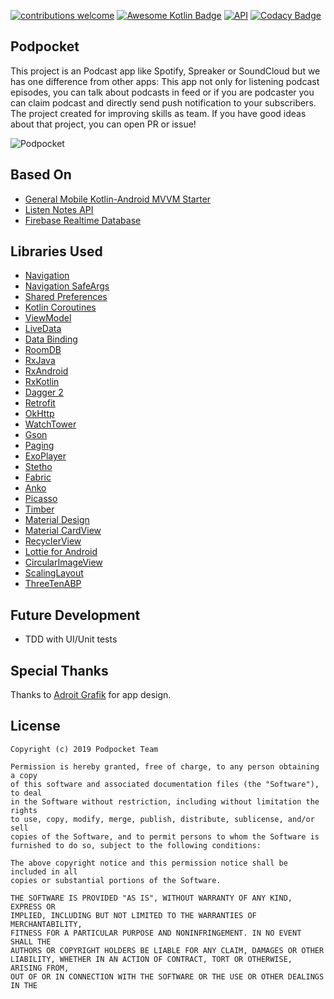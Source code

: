 [![contributions welcome](https://img.shields.io/badge/contributions-welcome-brightgreen.svg?style=flat)](https://github.com/furkanaskin/podpocket/pulls)
[![Awesome Kotlin Badge](https://kotlin.link/awesome-kotlin.svg)](https://github.com/KotlinBy/awesome-kotlin)
[![API](https://img.shields.io/badge/API-21%2B-brightgreen.svg?style=flat)](https://android-arsenal.com/api?level=21)
[![Codacy Badge](https://api.codacy.com/project/badge/Grade/f1b0282cde98426da473ee7070e86403)](https://www.codacy.com/app/furkanaskin/podpocket?utm_source=github.com&amp;utm_medium=referral&amp;utm_content=furkanaskin/podpocket&amp;utm_campaign=Badge_Grade)


## Podpocket

This project is an Podcast app like Spotify, Spreaker or SoundCloud but we has one difference from other apps: This app not only for listening podcast episodes, you can talk about podcasts in feed or if you are podcaster you can claim podcast and directly send push notification to your subscribers. The project created for improving skills as team. If you have good ideas about that project, you can open PR or issue!

![Podpocket](https://user-images.githubusercontent.com/22769589/57935127-c75c8600-78c9-11e9-97dd-1440d0c0a768.png)

## Based On
- [General Mobile Kotlin-Android MVVM Starter](https://github.com/general-mobile/kotlin-android-mvvm-starter)
- [Listen Notes API](https://www.listennotes.com/api/)
- [Firebase Realtime Database](https://firebase.google.com/docs/database)

## Libraries Used
  
 - [Navigation](https://developer.android.com/topic/libraries/architecture/navigation/)
 - [Navigation SafeArgs](https://developer.android.com/topic/libraries/architecture/navigation/navigation-pass-data) 
 - [Shared Preferences](https://developer.android.com/training/data-storage/shared-preferences)
 - [Kotlin Coroutines](https://github.com/Kotlin/kotlinx.coroutines)
 - [ViewModel](https://developer.android.com/topic/libraries/architecture/viewmodel)
 - [LiveData](https://developer.android.com/topic/libraries/architecture/livedata)
 - [Data Binding](https://developer.android.com/topic/libraries/data-binding)
 - [RoomDB](https://developer.android.com/topic/libraries/architecture/room)
 - [RxJava](https://github.com/ReactiveX/RxJava)
 - [RxAndroid](https://github.com/ReactiveX/RxAndroid)
 - [RxKotlin](https://github.com/ReactiveX/RxKotlin)
 - [Dagger 2](https://github.com/google/dagger)
 - [Retrofit](https://square.github.io/retrofit/)
 - [OkHttp](https://github.com/square/okhttp)
 - [WatchTower](https://github.com/adibfara/WatchTower)
 - [Gson](https://github.com/google/gson)
 - [Paging](https://developer.android.com/topic/libraries/architecture/paging)
 - [ExoPlayer](https://github.com/google/ExoPlayer)
 - [Stetho](https://github.com/facebook/stetho)
 - [Fabric](https://fabric.io/kits/android/crashlytics)
 - [Anko](https://github.com/Kotlin/anko)
 - [Picasso](https://github.com/square/picasso)
 - [Timber](https://github.com/JakeWharton/timber)
 - [Material Design](https://material.io/develop/android/docs/getting-started/)
 - [Material CardView](https://material.io/develop/android/components/material-card-view/)
 - [RecyclerView](https://developer.android.com/guide/topics/ui/layout/recyclerview)
 - [Lottie for Android](https://github.com/airbnb/lottie-android)
 - [CircularImageView](https://github.com/lopspower/CircularImageView)
 - [ScalingLayout](https://github.com/iammert/ScalingLayout)
 - [ThreeTenABP](https://github.com/JakeWharton/ThreeTenABP)
 
## Future Development

 - TDD with UI/Unit tests
 
## Special Thanks
Thanks to [Adroit Grafik](https://www.uplabs.com/adroitgrafik) for app design.

## License

```
Copyright (c) 2019 Podpocket Team

Permission is hereby granted, free of charge, to any person obtaining a copy
of this software and associated documentation files (the "Software"), to deal
in the Software without restriction, including without limitation the rights
to use, copy, modify, merge, publish, distribute, sublicense, and/or sell
copies of the Software, and to permit persons to whom the Software is
furnished to do so, subject to the following conditions:

The above copyright notice and this permission notice shall be included in all
copies or substantial portions of the Software.

THE SOFTWARE IS PROVIDED "AS IS", WITHOUT WARRANTY OF ANY KIND, EXPRESS OR
IMPLIED, INCLUDING BUT NOT LIMITED TO THE WARRANTIES OF MERCHANTABILITY,
FITNESS FOR A PARTICULAR PURPOSE AND NONINFRINGEMENT. IN NO EVENT SHALL THE
AUTHORS OR COPYRIGHT HOLDERS BE LIABLE FOR ANY CLAIM, DAMAGES OR OTHER
LIABILITY, WHETHER IN AN ACTION OF CONTRACT, TORT OR OTHERWISE, ARISING FROM,
OUT OF OR IN CONNECTION WITH THE SOFTWARE OR THE USE OR OTHER DEALINGS IN THE

```
